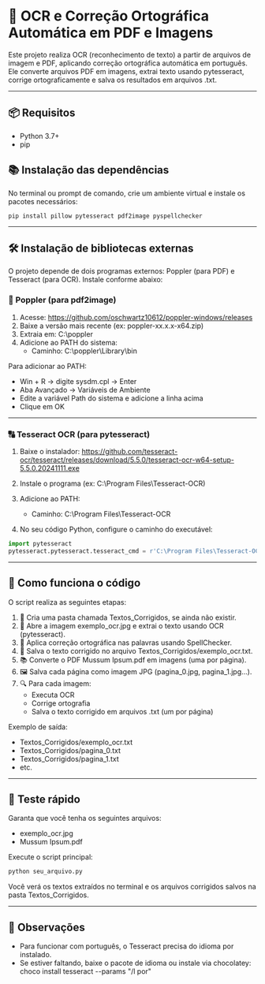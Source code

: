 
# 🧠 OCR e Correção Ortográfica Automática em PDF e Imagens

Este projeto realiza OCR (reconhecimento de texto) a partir de arquivos de imagem e PDF, aplicando correção ortográfica automática em português. Ele converte arquivos PDF em imagens, extrai texto usando pytesseract, corrige ortograficamente e salva os resultados em arquivos .txt.

---

## 📦 Requisitos

- Python 3.7+
- pip

## 📚 Instalação das dependências

No terminal ou prompt de comando, crie um ambiente virtual e instale os pacotes necessários:

```
pip install pillow pytesseract pdf2image pyspellchecker
```

---

## 🛠️ Instalação de bibliotecas externas

O projeto depende de dois programas externos: Poppler (para PDF) e Tesseract (para OCR). Instale conforme abaixo:

### 📄 Poppler (para pdf2image)

1. Acesse: https://github.com/oschwartz10612/poppler-windows/releases
2. Baixe a versão mais recente (ex: poppler-xx.x.x-x64.zip)
3. Extraia em: C:\poppler
4. Adicione ao PATH do sistema:
   - Caminho: C:\poppler\Library\bin

Para adicionar ao PATH:
- Win + R → digite sysdm.cpl → Enter
- Aba Avançado → Variáveis de Ambiente
- Edite a variável Path do sistema e adicione a linha acima
- Clique em OK

---

### 🔠 Tesseract OCR (para pytesseract)

1. Baixe o instalador:
   https://github.com/tesseract-ocr/tesseract/releases/download/5.5.0/tesseract-ocr-w64-setup-5.5.0.20241111.exe

2. Instale o programa (ex: C:\Program Files\Tesseract-OCR)

3. Adicione ao PATH:
   - Caminho: C:\Program Files\Tesseract-OCR

4. No seu código Python, configure o caminho do executável:

```python
import pytesseract
pytesseract.pytesseract.tesseract_cmd = r'C:\Program Files\Tesseract-OCR\tesseract.exe'
```

---

## 📄 Como funciona o código

O script realiza as seguintes etapas:

1. 📁 Cria uma pasta chamada Textos_Corrigidos, se ainda não existir.
2. 🧾 Abre a imagem exemplo_ocr.jpg e extrai o texto usando OCR (pytesseract).
3. 📝 Aplica correção ortográfica nas palavras usando SpellChecker.
4. 💾 Salva o texto corrigido no arquivo Textos_Corrigidos/exemplo_ocr.txt.
5. 📚 Converte o PDF Mussum Ipsum.pdf em imagens (uma por página).
6. 🖼️ Salva cada página como imagem JPG (pagina_0.jpg, pagina_1.jpg...).
7. 🔍 Para cada imagem:
   - Executa OCR
   - Corrige ortografia
   - Salva o texto corrigido em arquivos .txt (um por página)

Exemplo de saída:
- Textos_Corrigidos/exemplo_ocr.txt
- Textos_Corrigidos/pagina_0.txt
- Textos_Corrigidos/pagina_1.txt
- etc.

---

## 🧪 Teste rápido

Garanta que você tenha os seguintes arquivos:
- exemplo_ocr.jpg
- Mussum Ipsum.pdf

Execute o script principal:

```bash
python seu_arquivo.py
```

Você verá os textos extraídos no terminal e os arquivos corrigidos salvos na pasta Textos_Corrigidos.

---

## 📌 Observações

- Para funcionar com português, o Tesseract precisa do idioma por instalado.
- Se estiver faltando, baixe o pacote de idioma ou instale via chocolatey:  
  choco install tesseract --params "/l por"
